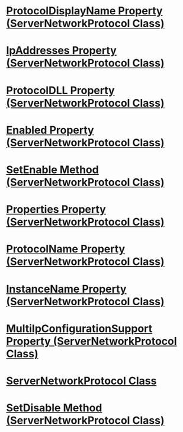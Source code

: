 # [ProtocolDisplayName Property (ServerNetworkProtocol Class)](protocoldisplayname-property-servernetworkprotocol-class.md)
# [IpAddresses Property (ServerNetworkProtocol Class)](ipaddresses-property-servernetworkprotocol-class.md)
# [ProtocolDLL Property (ServerNetworkProtocol Class)](protocoldll-property-servernetworkprotocol-class.md)
# [Enabled Property (ServerNetworkProtocol Class)](enabled-property-servernetworkprotocol-class.md)
# [SetEnable Method (ServerNetworkProtocol Class)](setenable-method-servernetworkprotocol-class.md)
# [Properties Property (ServerNetworkProtocol Class)](properties-property-servernetworkprotocol-class.md)
# [ProtocolName Property (ServerNetworkProtocol Class)](protocolname-property-servernetworkprotocol-class.md)
# [InstanceName Property (ServerNetworkProtocol Class)](instancename-property-servernetworkprotocol-class.md)
# [MultiIpConfigurationSupport Property (ServerNetworkProtocol Class)](multiipconfigurationsupport-property-servernetworkprotocol-class.md)
# [ServerNetworkProtocol Class](servernetworkprotocol-class.md)
# [SetDisable Method (ServerNetworkProtocol Class)](setdisable-method-servernetworkprotocol-class.md)
